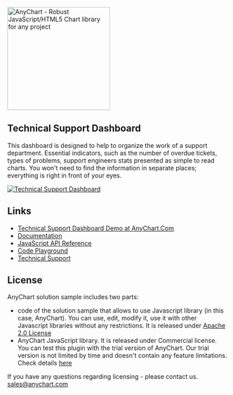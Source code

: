 [<img src="https://cdn.anychart.com/images/logo-transparent-segoe.png?2" width="234px" alt="AnyChart - Robust JavaScript/HTML5 Chart library for any project">](https://www.anychart.com)

## Technical Support Dashboard
This dashboard is designed to help to organize the work of a support department. Essential indicators, such as the number of overdue tickets, types of problems,  support engineers stats presented as simple to read charts. You won't need to find the information in separate places; everything is right in front of your eyes.

[<img src="http://static.anychart.com/images/github/technical-support-dashboard.png" alt="Technical Support Dashboard">](https://www.anychart.com/solutions/technical-support-dashboard/)

## Links
* [Technical Support Dashboard Demo at AnyChart.Com](https://www.anychart.com/solutions/technical-support-dashboard/)
* [Documentation](https://docs.anychart.com)
* [JavaScript API Reference](https://api.anychart.com)
* [Code Playground](https://playground.anychart.com)
* [Technical Support](https://www.anychart.com/support)

## License
AnyChart solution sample includes two parts:
- code of the solution sample that allows to use Javascript library (in this case, AnyChart). You can use, edit, modify it, use it with other Javascript libraries without any restrictions. It is released under [Apache 2.0 License](https://github.com/anychart-solutions/technical-support-dashboard/blob/master/LICENSE)
- AnyChart JavaScript library. It is released under Commercial license. You can test this plugin with the trial version of AnyChart. Our trial version is not limited by time and doesn't contain any feature limitations. Check details [here](https://www.anychart.com/buy/)

If you have any questions regarding licensing - please contact us. <sales@anychart.com>
